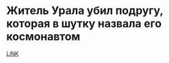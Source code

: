# Житель Урала убил подругу, которая в шутку назвала его космонавтом



[LINK](https://varlamov.ru/4172387.html)